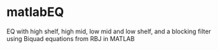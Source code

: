 # matlabEQ
EQ with high shelf, high mid, low mid and low shelf, and a blocking filter using Biquad equations from RBJ in MATLAB
